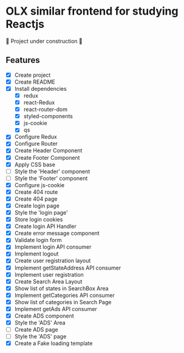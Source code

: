 # OLX similar frontend for studying Reactjs

:construction: Project under construction :construction:

## Features
- [x] Create project
- [x] Create README
- [x] Install dependencies
    - [x] redux
    - [x] react-Redux
    - [x] react-router-dom
    - [x] styled-components
    - [x] js-cookie
    - [x] qs
- [x] Configure Redux
- [x] Configure Router
- [x] Create Header Component
- [x] Create Footer Component
- [x] Apply CSS base
- [ ] Style the 'Header' component
- [ ] Style the 'Footer' component
- [x] Configure js-cookie
- [x] Create 404 route
- [x] Create 404 page
- [x] Create login page
- [x] Style the 'login page'
- [x] Store login cookies
- [x] Create login API Handler
- [x] Create error message component
- [x] Validate login form
- [x] Implement login API consumer
- [x] Implement logout
- [x] Create user registration layout
- [x] Implement getStateAddress API consumer
- [x] Implement user registration
- [x] Create Search Area Layout
- [x] Show list of states in SearchBox Area
- [x] Implement getCategories API consumer
- [x] Show list of categories in Search Page
- [x] Implement getAds API consumer
- [x] Create ADS component
- [x] Style the 'ADS' Area
- [ ] Create ADS page
- [ ] Style the 'ADS' page
- [x] Create a Fake loading template

